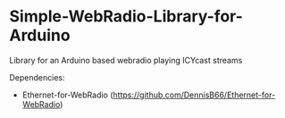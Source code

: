 # Simple-WebRadio-Library-for-Arduino
Library for an Arduino based webradio playing ICYcast streams

Dependencies:
- Ethernet-for-WebRadio (https://github.com/DennisB66/Ethernet-for-WebRadio)
